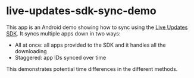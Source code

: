 # live-updates-sdk-sync-demo

This app is an Android demo showing how to sync using the [Live Updates SDK](https://central.sonatype.com/artifact/io.ionic/liveupdates). It syncs multiple apps down in two ways:

- All at once: all apps provided to the SDK and it handles all the downloading
- Staggered: app IDs synced over time

This demonstrates potential time differences in the different methods.